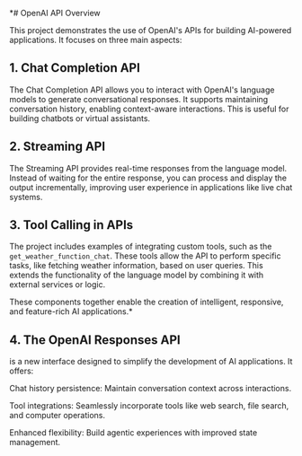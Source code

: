 *# OpenAI API Overview

This project demonstrates the use of OpenAI's APIs for building AI-powered applications. It focuses on three main aspects:

## 1. Chat Completion API
The Chat Completion API allows you to interact with OpenAI's language models to generate conversational responses. It supports maintaining conversation history, enabling context-aware interactions. This is useful for building chatbots or virtual assistants.

## 2. Streaming API
The Streaming API provides real-time responses from the language model. Instead of waiting for the entire response, you can process and display the output incrementally, improving user experience in applications like live chat systems.

## 3. Tool Calling in APIs
The project includes examples of integrating custom tools, such as the `get_weather_function_chat`. These tools allow the API to perform specific tasks, like fetching weather information, based on user queries. This extends the functionality of the language model by combining it with external services or logic.

These components together enable the creation of intelligent, responsive, and feature-rich AI applications.*

## 4. The OpenAI Responses API

 is a new interface designed to simplify the development of AI applications. It offers:

Chat history persistence: Maintain conversation context across interactions.

Tool integrations: Seamlessly incorporate tools like web search, file search, and computer operations.

Enhanced flexibility: Build agentic experiences with improved state management.